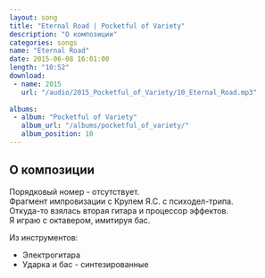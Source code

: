 ```yaml
---
layout: song
title: "Eternal Road | Pocketful of Variety"
description: "О композиции"
categories: songs
name: "Eternal Road"
date: 2015-06-08 16:01:00
length: "10:52"
download:
 - name: 2015
   url: "/audio/2015_Pocketful_of_Variety/10_Eternal_Road.mp3"
   
albums:
 - album: "Pocketful of Variety"
   album_url: "/albums/pocketful_of_variety/"
   album_position: 10
---
```



## О композиции

Порядковый номер - отсутствует.  
Фрагмент импровизации с Крулем Я.С. с психодел-трипа.  
Откуда-то взялась вторая гитара и процессор эффектов.  
Я играю с октавером, имитируя бас.  

Из инструментов:
- Электрогитара
- Ударка и бас - синтезированные
